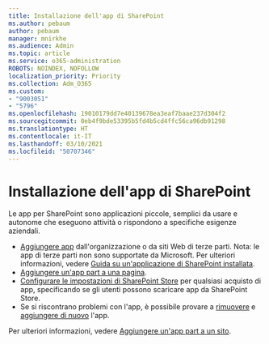 ```yaml
---
title: Installazione dell'app di SharePoint
ms.author: pebaum
author: pebaum
manager: mnirkhe
ms.audience: Admin
ms.topic: article
ms.service: o365-administration
ROBOTS: NOINDEX, NOFOLLOW
localization_priority: Priority
ms.collection: Adm_O365
ms.custom:
- "9003051"
- "5796"
ms.openlocfilehash: 19010179dd7e40139678ea3eaf7baae237d304f2
ms.sourcegitcommit: 0eb4f9bde53395b5fd4b5cd4ffc56ca96db91298
ms.translationtype: HT
ms.contentlocale: it-IT
ms.lasthandoff: 03/10/2021
ms.locfileid: "50707346"
---
```

# <a name="install-sharepoint-apps"></a>Installazione dell'app di SharePoint

Le app per SharePoint sono applicazioni piccole, semplici da usare e autonome che eseguono attività o rispondono a specifiche esigenze aziendali.

- [Aggiungere app](https://support.microsoft.com/office/ef9c0dbd-7fe1-4715-a1b0-fe3bc81317cb) dall'organizzazione o da siti Web di terze parti. Nota: le app di terze parti non sono supportate da Microsoft. Per ulteriori informazioni, vedere [Guida su un'applicazione di SharePoint installata](https://support.office.com/article/get-help-for-a-sharepoint-app-you-installed-fd98af7f-6af0-4573-8360-8f5631c6ab21).
-   [Aggiungere un'app part a una pagina](https://support.microsoft.com/office/6f06c0b7-44b8-4c69-b4ad-85197eee8d78).
-   [Configurare le impostazioni di SharePoint Store](https://docs.microsoft.com/sharepoint/configure-sharepoint-store-settings) per qualsiasi acquisto di app, specificando se gli utenti possono scaricare app da SharePoint Store.
-   Se si riscontrano problemi con l'app, è possibile provare a [rimuovere](https://support.microsoft.com/office/03198d1b-c33b-498d-9469-af641a587d6c) e [aggiungere di nuovo](https://support.microsoft.com/office/ef9c0dbd-7fe1-4715-a1b0-fe3bc81317cb) l'app.

Per ulteriori informazioni, vedere [Aggiungere un'app part a un sito](https://support.microsoft.com/office/add-an-app-to-a-site-ef9c0dbd-7fe1-4715-a1b0-fe3bc81317cb).